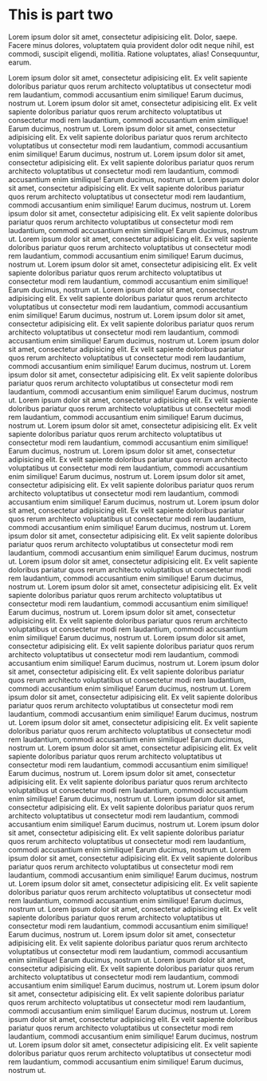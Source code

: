 # This is part two

Lorem ipsum dolor sit amet, consectetur adipisicing elit. Dolor, saepe. Facere minus dolores, voluptatem quia provident dolor odit neque nihil, est commodi, suscipit eligendi, mollitia. Ratione voluptates, alias! Consequuntur, earum.

Lorem ipsum dolor sit amet, consectetur adipisicing elit. Ex velit sapiente doloribus pariatur quos rerum architecto voluptatibus ut consectetur modi rem laudantium, commodi accusantium enim similique! Earum ducimus, nostrum ut.
Lorem ipsum dolor sit amet, consectetur adipisicing elit. Ex velit sapiente doloribus pariatur quos rerum architecto voluptatibus ut consectetur modi rem laudantium, commodi accusantium enim similique! Earum ducimus, nostrum ut.
Lorem ipsum dolor sit amet, consectetur adipisicing elit. Ex velit sapiente doloribus pariatur quos rerum architecto voluptatibus ut consectetur modi rem laudantium, commodi accusantium enim similique! Earum ducimus, nostrum ut.
Lorem ipsum dolor sit amet, consectetur adipisicing elit. Ex velit sapiente doloribus pariatur quos rerum architecto voluptatibus ut consectetur modi rem laudantium, commodi accusantium enim similique! Earum ducimus, nostrum ut.
Lorem ipsum dolor sit amet, consectetur adipisicing elit. Ex velit sapiente doloribus pariatur quos rerum architecto voluptatibus ut consectetur modi rem laudantium, commodi accusantium enim similique! Earum ducimus, nostrum ut.
Lorem ipsum dolor sit amet, consectetur adipisicing elit. Ex velit sapiente doloribus pariatur quos rerum architecto voluptatibus ut consectetur modi rem laudantium, commodi accusantium enim similique! Earum ducimus, nostrum ut.
Lorem ipsum dolor sit amet, consectetur adipisicing elit. Ex velit sapiente doloribus pariatur quos rerum architecto voluptatibus ut consectetur modi rem laudantium, commodi accusantium enim similique! Earum ducimus, nostrum ut.
Lorem ipsum dolor sit amet, consectetur adipisicing elit. Ex velit sapiente doloribus pariatur quos rerum architecto voluptatibus ut consectetur modi rem laudantium, commodi accusantium enim similique! Earum ducimus, nostrum ut.
Lorem ipsum dolor sit amet, consectetur adipisicing elit. Ex velit sapiente doloribus pariatur quos rerum architecto voluptatibus ut consectetur modi rem laudantium, commodi accusantium enim similique! Earum ducimus, nostrum ut.
Lorem ipsum dolor sit amet, consectetur adipisicing elit. Ex velit sapiente doloribus pariatur quos rerum architecto voluptatibus ut consectetur modi rem laudantium, commodi accusantium enim similique! Earum ducimus, nostrum ut.
Lorem ipsum dolor sit amet, consectetur adipisicing elit. Ex velit sapiente doloribus pariatur quos rerum architecto voluptatibus ut consectetur modi rem laudantium, commodi accusantium enim similique! Earum ducimus, nostrum ut.
Lorem ipsum dolor sit amet, consectetur adipisicing elit. Ex velit sapiente doloribus pariatur quos rerum architecto voluptatibus ut consectetur modi rem laudantium, commodi accusantium enim similique! Earum ducimus, nostrum ut.
Lorem ipsum dolor sit amet, consectetur adipisicing elit. Ex velit sapiente doloribus pariatur quos rerum architecto voluptatibus ut consectetur modi rem laudantium, commodi accusantium enim similique! Earum ducimus, nostrum ut.
Lorem ipsum dolor sit amet, consectetur adipisicing elit. Ex velit sapiente doloribus pariatur quos rerum architecto voluptatibus ut consectetur modi rem laudantium, commodi accusantium enim similique! Earum ducimus, nostrum ut.
Lorem ipsum dolor sit amet, consectetur adipisicing elit. Ex velit sapiente doloribus pariatur quos rerum architecto voluptatibus ut consectetur modi rem laudantium, commodi accusantium enim similique! Earum ducimus, nostrum ut.
Lorem ipsum dolor sit amet, consectetur adipisicing elit. Ex velit sapiente doloribus pariatur quos rerum architecto voluptatibus ut consectetur modi rem laudantium, commodi accusantium enim similique! Earum ducimus, nostrum ut.
Lorem ipsum dolor sit amet, consectetur adipisicing elit. Ex velit sapiente doloribus pariatur quos rerum architecto voluptatibus ut consectetur modi rem laudantium, commodi accusantium enim similique! Earum ducimus, nostrum ut.
Lorem ipsum dolor sit amet, consectetur adipisicing elit. Ex velit sapiente doloribus pariatur quos rerum architecto voluptatibus ut consectetur modi rem laudantium, commodi accusantium enim similique! Earum ducimus, nostrum ut.
Lorem ipsum dolor sit amet, consectetur adipisicing elit. Ex velit sapiente doloribus pariatur quos rerum architecto voluptatibus ut consectetur modi rem laudantium, commodi accusantium enim similique! Earum ducimus, nostrum ut.
Lorem ipsum dolor sit amet, consectetur adipisicing elit. Ex velit sapiente doloribus pariatur quos rerum architecto voluptatibus ut consectetur modi rem laudantium, commodi accusantium enim similique! Earum ducimus, nostrum ut.
Lorem ipsum dolor sit amet, consectetur adipisicing elit. Ex velit sapiente doloribus pariatur quos rerum architecto voluptatibus ut consectetur modi rem laudantium, commodi accusantium enim similique! Earum ducimus, nostrum ut.
Lorem ipsum dolor sit amet, consectetur adipisicing elit. Ex velit sapiente doloribus pariatur quos rerum architecto voluptatibus ut consectetur modi rem laudantium, commodi accusantium enim similique! Earum ducimus, nostrum ut.
Lorem ipsum dolor sit amet, consectetur adipisicing elit. Ex velit sapiente doloribus pariatur quos rerum architecto voluptatibus ut consectetur modi rem laudantium, commodi accusantium enim similique! Earum ducimus, nostrum ut.
Lorem ipsum dolor sit amet, consectetur adipisicing elit. Ex velit sapiente doloribus pariatur quos rerum architecto voluptatibus ut consectetur modi rem laudantium, commodi accusantium enim similique! Earum ducimus, nostrum ut.
Lorem ipsum dolor sit amet, consectetur adipisicing elit. Ex velit sapiente doloribus pariatur quos rerum architecto voluptatibus ut consectetur modi rem laudantium, commodi accusantium enim similique! Earum ducimus, nostrum ut.
Lorem ipsum dolor sit amet, consectetur adipisicing elit. Ex velit sapiente doloribus pariatur quos rerum architecto voluptatibus ut consectetur modi rem laudantium, commodi accusantium enim similique! Earum ducimus, nostrum ut.
Lorem ipsum dolor sit amet, consectetur adipisicing elit. Ex velit sapiente doloribus pariatur quos rerum architecto voluptatibus ut consectetur modi rem laudantium, commodi accusantium enim similique! Earum ducimus, nostrum ut.
Lorem ipsum dolor sit amet, consectetur adipisicing elit. Ex velit sapiente doloribus pariatur quos rerum architecto voluptatibus ut consectetur modi rem laudantium, commodi accusantium enim similique! Earum ducimus, nostrum ut.
Lorem ipsum dolor sit amet, consectetur adipisicing elit. Ex velit sapiente doloribus pariatur quos rerum architecto voluptatibus ut consectetur modi rem laudantium, commodi accusantium enim similique! Earum ducimus, nostrum ut.
Lorem ipsum dolor sit amet, consectetur adipisicing elit. Ex velit sapiente doloribus pariatur quos rerum architecto voluptatibus ut consectetur modi rem laudantium, commodi accusantium enim similique! Earum ducimus, nostrum ut.
Lorem ipsum dolor sit amet, consectetur adipisicing elit. Ex velit sapiente doloribus pariatur quos rerum architecto voluptatibus ut consectetur modi rem laudantium, commodi accusantium enim similique! Earum ducimus, nostrum ut.
Lorem ipsum dolor sit amet, consectetur adipisicing elit. Ex velit sapiente doloribus pariatur quos rerum architecto voluptatibus ut consectetur modi rem laudantium, commodi accusantium enim similique! Earum ducimus, nostrum ut.
Lorem ipsum dolor sit amet, consectetur adipisicing elit. Ex velit sapiente doloribus pariatur quos rerum architecto voluptatibus ut consectetur modi rem laudantium, commodi accusantium enim similique! Earum ducimus, nostrum ut.
Lorem ipsum dolor sit amet, consectetur adipisicing elit. Ex velit sapiente doloribus pariatur quos rerum architecto voluptatibus ut consectetur modi rem laudantium, commodi accusantium enim similique! Earum ducimus, nostrum ut.
Lorem ipsum dolor sit amet, consectetur adipisicing elit. Ex velit sapiente doloribus pariatur quos rerum architecto voluptatibus ut consectetur modi rem laudantium, commodi accusantium enim similique! Earum ducimus, nostrum ut.
Lorem ipsum dolor sit amet, consectetur adipisicing elit. Ex velit sapiente doloribus pariatur quos rerum architecto voluptatibus ut consectetur modi rem laudantium, commodi accusantium enim similique! Earum ducimus, nostrum ut.
Lorem ipsum dolor sit amet, consectetur adipisicing elit. Ex velit sapiente doloribus pariatur quos rerum architecto voluptatibus ut consectetur modi rem laudantium, commodi accusantium enim similique! Earum ducimus, nostrum ut.

